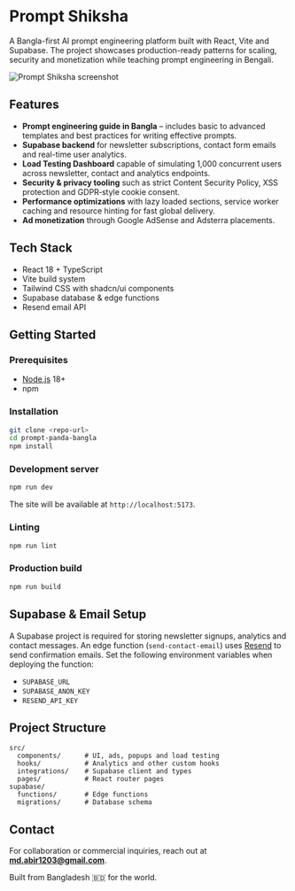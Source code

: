 # Prompt Shiksha

A Bangla-first AI prompt engineering platform built with React, Vite and Supabase. The project showcases production-ready patterns for scaling, security and monetization while teaching prompt engineering in Bengali.

![Prompt Shiksha screenshot](https://github.com/user-attachments/assets/b97d155b-d4f3-414f-9dc7-40dbf3c52b56)

## Features

- **Prompt engineering guide in Bangla** – includes basic to advanced templates and best practices for writing effective prompts.
- **Supabase backend** for newsletter subscriptions, contact form emails and real-time user analytics.
- **Load Testing Dashboard** capable of simulating 1,000 concurrent users across newsletter, contact and analytics endpoints.
- **Security & privacy tooling** such as strict Content Security Policy, XSS protection and GDPR‑style cookie consent.
- **Performance optimizations** with lazy loaded sections, service worker caching and resource hinting for fast global delivery.
- **Ad monetization** through Google AdSense and Adsterra placements.

## Tech Stack

- React 18 + TypeScript
- Vite build system
- Tailwind CSS with shadcn/ui components
- Supabase database & edge functions
- Resend email API

## Getting Started

### Prerequisites

- [Node.js](https://nodejs.org/) 18+
- npm

### Installation

```bash
git clone <repo-url>
cd prompt-panda-bangla
npm install
```

### Development server

```bash
npm run dev
```

The site will be available at `http://localhost:5173`.

### Linting

```bash
npm run lint
```

### Production build

```bash
npm run build
```

## Supabase & Email Setup

A Supabase project is required for storing newsletter signups, analytics and contact messages. An edge function (`send-contact-email`) uses [Resend](https://resend.com/) to send confirmation emails. Set the following environment variables when deploying the function:

- `SUPABASE_URL`
- `SUPABASE_ANON_KEY`
- `RESEND_API_KEY`

## Project Structure

```
src/
  components/      # UI, ads, popups and load testing
  hooks/           # Analytics and other custom hooks
  integrations/    # Supabase client and types
  pages/           # React router pages
supabase/
  functions/       # Edge functions
  migrations/      # Database schema
```

## Contact

For collaboration or commercial inquiries, reach out at **md.abir1203@gmail.com**.

Built from Bangladesh 🇧🇩 for the world.
